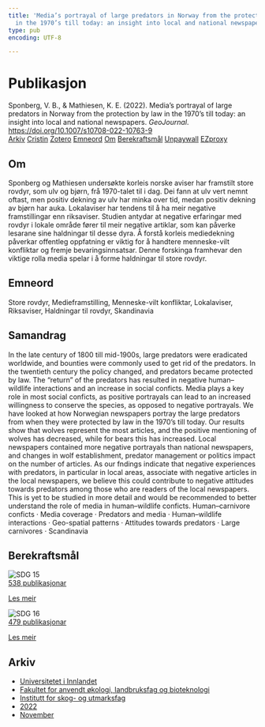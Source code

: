 ```yaml
---
title: 'Media’s portrayal of large predators in Norway from the protection by law
  in the 1970’s till today: an insight into local and national newspapers'
type: pub
encoding: UTF-8

---
```

<h1>Publikasjon</h1>
<article id="csl-bib-container-7JALGD4J" class="csl-bib-container">
  <div class="csl-bib-body"> <div class="csl-entry">Sponberg, V. B., &#38; Mathiesen, K. E. (2022). Media’s portrayal of large predators in Norway from the protection by law in the 1970’s till today: an insight into local and national newspapers. <i>GeoJournal</i>. <a href="https://doi.org/10.1007/s10708-022-10763-9">https://doi.org/10.1007/s10708-022-10763-9</a></div> </div>
  <div class="csl-bib-buttons">
    <a href="#taxonomy-article-7JALGD4J" alt="archive" class="csl-bib-button">Arkiv</a>
    <a href="https://app.cristin.no/results/show.jsf?id=2075045" alt="Cristin" class="csl-bib-button">Cristin</a>
    <a href="http://zotero.org/groups/5881554/items/7JALGD4J" alt="Zotero" class="csl-bib-button">Zotero</a>
    <a href="#keywords-article-7JALGD4J" alt="keywords" class="csl-bib-button">Emneord</a>
    <a href="#about-article-7JALGD4J" alt="about_pub" class="csl-bib-button">Om</a>
    <a href="#sdg-article-7JALGD4J" alt="sdg" class="csl-bib-button">Berekraftsmål</a>
    <a href="https://link.springer.com/content/pdf/10.1007/s10708-022-10763-9.pdf" alt="Unpaywall" class="csl-bib-button">Unpaywall</a>
    <a href="https://link.springer.com/content/pdf/10.1007/s10708-022-10763-9.pdf" alt="EZproxy" class="csl-bib-button">EZproxy</a>
  </div>
  <div id="csl-bib-meta-container-7JALGD4J"></div>
</article>
<div id="csl-bib-meta-7JALGD4J" class="csl-bib-meta">
  <article id="about-article-7JALGD4J" class="about_pub-article">
    <h1>Om</h1>
    Sponberg og Mathiesen undersøkte korleis norske aviser har framstilt store rovdyr, som ulv og bjørn, frå 1970-talet til i dag. Dei fann at ulv vert nemnt oftast, men positiv dekning av ulv har minka over tid, medan positiv dekning av bjørn har auka. Lokalaviser har tendens til å ha meir negative framstillingar enn riksaviser. Studien antydar at negative erfaringar med rovdyr i lokale område fører til meir negative artiklar, som kan påverke lesarane sine haldningar til desse dyra. Å forstå korleis mediedekning påverkar offentleg oppfatning er viktig for å handtere menneske-vilt konfliktar og fremje bevaringsinnsatsar. Denne forskinga framhevar den viktige rolla media spelar i å forme haldningar til store rovdyr.
  </article>
  <article id="keywords-article-7JALGD4J" class="keywords-article">
    <h1>Emneord</h1>
    Store rovdyr, Medieframstilling, Menneske-vilt konfliktar, Lokalaviser, Riksaviser, Haldningar til rovdyr, Skandinavia
  </article>
  <article id="abstract-article-7JALGD4J" class="abstract-article">
    <h1>Samandrag</h1>
    In the late century of 1800 till mid-1900s,  
large predators were eradicated worldwide, and bounties were commonly used to get rid of the predators.  
In the twentieth century the policy changed, and  
predators became protected by law. The “return” of  
the predators has resulted in negative human–wildlife  
interactions and an increase in social conficts. Media  
plays a key role in most social conficts, as positive  
portrayals can lead to an increased willingness to  
conserve the species, as opposed to negative portrayals. We have looked at how Norwegian newspapers  
portray the large predators from when they were protected by law in the 1970’s till today. Our results show  
that wolves represent the most articles, and the positive mentioning of wolves has decreased, while for  
bears this has increased. Local newspapers contained  
more negative portrayals than national newspapers,  
and changes in wolf establishment, predator management or politics impact on the number of articles. As  
our fndings indicate that negative experiences with  
predators, in particular in local areas, associate with  
negative articles in the local newspapers, we believe 
this could contribute to negative attitudes towards  
predators among those who are readers of the local  
newspapers. This is yet to be studied in more detail  
and would be recommended to better understand the  
role of media in human–wildlife conficts. 
Human–carnivore conficts · Media  
coverage · Predators and media · Human–wildlife  
interactions · Geo-spatial patterns · Attitudes towards  
predators · Large carnivores · Scandinavia
  </article>
  <article id="sdg-article-7JALGD4J" class="sdg-article">
    <h1>Berekraftsmål</h1>
    <div class="sdg-container"><div id="sdg15" class="sdg">
        <img src="{{< params subfolder >}}images/sdg/sdg15_nn.png" class="image" alt="SDG 15">
        <div class="sdg-overlay">
          <a href="{{< params subfolder >}}nn/archive/?sdg=15#archive" class="sdg-publication-count"><span>538</span> publikasjonar</a>
          <p><a href="https://fn.no/om-fn/fns-baerekraftsmaal/livet-paa-land?lang=nno-NO" class="sdg-read-more">Les meir</a></p>
        </div>
      </div> <div id="sdg16" class="sdg">
        <img src="{{< params subfolder >}}images/sdg/sdg16_nn.png" class="image" alt="SDG 16">
        <div class="sdg-overlay">
          <a href="{{< params subfolder >}}nn/archive/?sdg=16#archive" class="sdg-publication-count"><span>479</span> publikasjonar</a>
          <p><a href="https://fn.no/om-fn/fns-baerekraftsmaal/fred-rettferdighet-og-velfungerende-institusjoner?lang=nno-NO" class="sdg-read-more">Les meir</a></p>
        </div>
      </div></div>
  </article>
  <article id="taxonomy-article-7JALGD4J" class="taxonomy-article">
    <h1>Arkiv</h1>
    <ul>
      <li><a href="{{< params subfolder >}}nn/archive/?key=3DCRN523">Universitetet i Innlandet</a></li>
      <li><a href="{{< params subfolder >}}nn/archive/?key=T77LXH6D">Fakultet for anvendt økologi, landbruksfag og bioteknologi</a></li>
      <li><a href="{{< params subfolder >}}nn/archive/?key=7TRARPE3">Institutt for skog- og utmarksfag</a></li>
      <li><a href="{{< params subfolder >}}nn/archive/?key=H9K9UC39">2022</a></li>
      <li><a href="{{< params subfolder >}}nn/archive/?key=A2LGFBDJ">November</a></li>
    </ul>
  </article>
</div>
